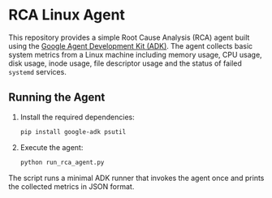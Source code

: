 # RCA Linux Agent

This repository provides a simple Root Cause Analysis (RCA) agent built using the
[Google Agent Development Kit (ADK)](https://google.github.io/adk-docs/). The
agent collects basic system metrics from a Linux machine including memory usage,
CPU usage, disk usage, inode usage, file descriptor usage and the status of
failed `systemd` services.

## Running the Agent

1. Install the required dependencies:

   ```bash
   pip install google-adk psutil
   ```

2. Execute the agent:

   ```bash
   python run_rca_agent.py
   ```

The script runs a minimal ADK runner that invokes the agent once and prints the
collected metrics in JSON format.

